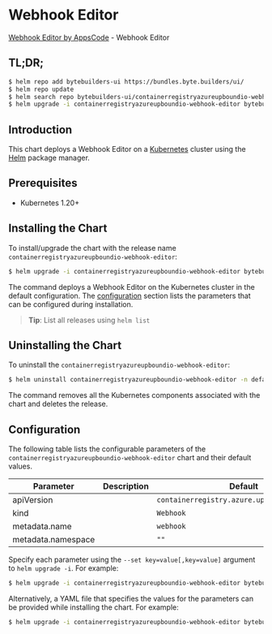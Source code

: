 # Webhook Editor

[Webhook Editor by AppsCode](https://byte.builders) - Webhook Editor

## TL;DR;

```bash
$ helm repo add bytebuilders-ui https://bundles.byte.builders/ui/
$ helm repo update
$ helm search repo bytebuilders-ui/containerregistryazureupboundio-webhook-editor --version=v0.4.18
$ helm upgrade -i containerregistryazureupboundio-webhook-editor bytebuilders-ui/containerregistryazureupboundio-webhook-editor -n default --create-namespace --version=v0.4.18
```

## Introduction

This chart deploys a Webhook Editor on a [Kubernetes](http://kubernetes.io) cluster using the [Helm](https://helm.sh) package manager.

## Prerequisites

- Kubernetes 1.20+

## Installing the Chart

To install/upgrade the chart with the release name `containerregistryazureupboundio-webhook-editor`:

```bash
$ helm upgrade -i containerregistryazureupboundio-webhook-editor bytebuilders-ui/containerregistryazureupboundio-webhook-editor -n default --create-namespace --version=v0.4.18
```

The command deploys a Webhook Editor on the Kubernetes cluster in the default configuration. The [configuration](#configuration) section lists the parameters that can be configured during installation.

> **Tip**: List all releases using `helm list`

## Uninstalling the Chart

To uninstall the `containerregistryazureupboundio-webhook-editor`:

```bash
$ helm uninstall containerregistryazureupboundio-webhook-editor -n default
```

The command removes all the Kubernetes components associated with the chart and deletes the release.

## Configuration

The following table lists the configurable parameters of the `containerregistryazureupboundio-webhook-editor` chart and their default values.

|     Parameter      | Description |                         Default                         |
|--------------------|-------------|---------------------------------------------------------|
| apiVersion         |             | <code>containerregistry.azure.upbound.io/v1beta1</code> |
| kind               |             | <code>Webhook</code>                                    |
| metadata.name      |             | <code>webhook</code>                                    |
| metadata.namespace |             | <code>""</code>                                         |


Specify each parameter using the `--set key=value[,key=value]` argument to `helm upgrade -i`. For example:

```bash
$ helm upgrade -i containerregistryazureupboundio-webhook-editor bytebuilders-ui/containerregistryazureupboundio-webhook-editor -n default --create-namespace --version=v0.4.18 --set apiVersion=containerregistry.azure.upbound.io/v1beta1
```

Alternatively, a YAML file that specifies the values for the parameters can be provided while
installing the chart. For example:

```bash
$ helm upgrade -i containerregistryazureupboundio-webhook-editor bytebuilders-ui/containerregistryazureupboundio-webhook-editor -n default --create-namespace --version=v0.4.18 --values values.yaml
```
